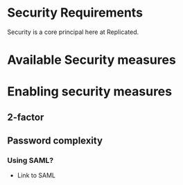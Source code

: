 # Security Requirements
Security is a core principal here at Replicated.

# Available Security measures

# Enabling security measures
## 2-factor
## Password complexity
### Using SAML?
- Link to SAML

